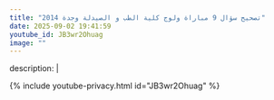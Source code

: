 ```yaml
---
title: "تصحيح سؤال 9 مباراة ولوج كلية الطب و الصيدلة وجدة 2014"
date: 2025-09-02 19:41:59 
youtube_id: JB3wr2Ohuag
image: ""
---
```

description: |
  
{% include youtube-privacy.html id="JB3wr2Ohuag" %}
